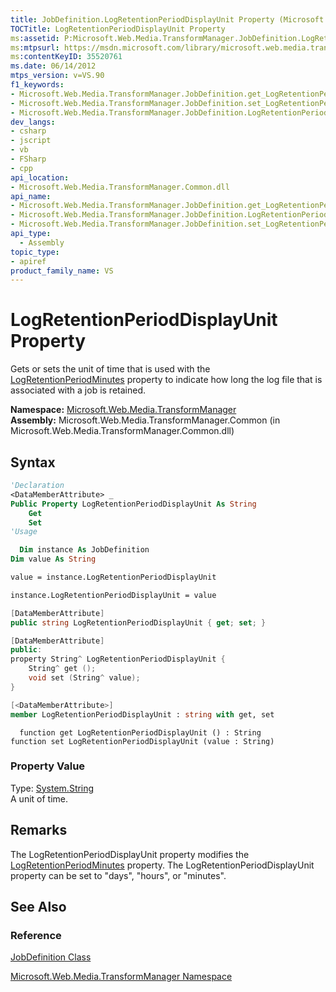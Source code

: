 ```yaml
---
title: JobDefinition.LogRetentionPeriodDisplayUnit Property (Microsoft.Web.Media.TransformManager)
TOCTitle: LogRetentionPeriodDisplayUnit Property
ms:assetid: P:Microsoft.Web.Media.TransformManager.JobDefinition.LogRetentionPeriodDisplayUnit
ms:mtpsurl: https://msdn.microsoft.com/library/microsoft.web.media.transformmanager.jobdefinition.logretentionperioddisplayunit(v=VS.90)
ms:contentKeyID: 35520761
ms.date: 06/14/2012
mtps_version: v=VS.90
f1_keywords:
- Microsoft.Web.Media.TransformManager.JobDefinition.get_LogRetentionPeriodDisplayUnit
- Microsoft.Web.Media.TransformManager.JobDefinition.set_LogRetentionPeriodDisplayUnit
- Microsoft.Web.Media.TransformManager.JobDefinition.LogRetentionPeriodDisplayUnit
dev_langs:
- csharp
- jscript
- vb
- FSharp
- cpp
api_location:
- Microsoft.Web.Media.TransformManager.Common.dll
api_name:
- Microsoft.Web.Media.TransformManager.JobDefinition.get_LogRetentionPeriodDisplayUnit
- Microsoft.Web.Media.TransformManager.JobDefinition.LogRetentionPeriodDisplayUnit
- Microsoft.Web.Media.TransformManager.JobDefinition.set_LogRetentionPeriodDisplayUnit
api_type:
  - Assembly
topic_type:
- apiref
product_family_name: VS
---
```


# LogRetentionPeriodDisplayUnit Property

Gets or sets the unit of time that is used with the [LogRetentionPeriodMinutes](jobdefinition-logretentionperiodminutes-property-microsoft-web-media-transformmanager.md) property to indicate how long the log file that is associated with a job is retained.

**Namespace:**  [Microsoft.Web.Media.TransformManager](microsoft-web-media-transformmanager-namespace.md)  
**Assembly:**  Microsoft.Web.Media.TransformManager.Common (in Microsoft.Web.Media.TransformManager.Common.dll)

## Syntax

```vb
'Declaration
<DataMemberAttribute> _
Public Property LogRetentionPeriodDisplayUnit As String
    Get
    Set
'Usage

  Dim instance As JobDefinition
Dim value As String

value = instance.LogRetentionPeriodDisplayUnit

instance.LogRetentionPeriodDisplayUnit = value
```

```csharp
[DataMemberAttribute]
public string LogRetentionPeriodDisplayUnit { get; set; }
```

```cpp
[DataMemberAttribute]
public:
property String^ LogRetentionPeriodDisplayUnit {
    String^ get ();
    void set (String^ value);
}
```

``` fsharp
[<DataMemberAttribute>]
member LogRetentionPeriodDisplayUnit : string with get, set
```

```jscript
  function get LogRetentionPeriodDisplayUnit () : String
function set LogRetentionPeriodDisplayUnit (value : String)
```

### Property Value

Type: [System.String](https://msdn.microsoft.com/library/s1wwdcbf)  
A unit of time.  

## Remarks

The LogRetentionPeriodDisplayUnit property modifies the [LogRetentionPeriodMinutes](jobdefinition-logretentionperiodminutes-property-microsoft-web-media-transformmanager.md) property. The LogRetentionPeriodDisplayUnit property can be set to "days", "hours", or "minutes".

## See Also

### Reference

[JobDefinition Class](jobdefinition-class-microsoft-web-media-transformmanager.md)

[Microsoft.Web.Media.TransformManager Namespace](microsoft-web-media-transformmanager-namespace.md)
